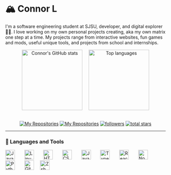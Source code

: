# 🏔️ Connor L

I'm a software engineering student at SJSU, developer, and digital explorer 🚵‍♂️. I love working on my own personal projects creating, aka my own matrix one step at a time. My projects range from interactive websites, fun games and mods, useful unique tools, and projects from school and internships.

<div align="center">
  <img
    alt="Connor's GitHub stats"
    src="https://github-readme-stats.vercel.app/api?username=kingsand08&show_icons=true&theme=tokyonight"
    height="190"
  />
  &nbsp;&nbsp;&nbsp;
  <img
    alt="Top languages"
    src="https://github-readme-stats.vercel.app/api/top-langs/?username=kingsand08&theme=tokyonight"
    height="190"
  />
</div>
&nbsp;
   <p align="center">
      <a href="https://github.com/KingSand08?tab=repositories">
         <img alt="My Repositories" title="My Repositories" src="https://custom-icon-badges.demolab.com/badge/-My%20Repos-red?style=for-the-badge&logoColor=white&logo=repo"/></a> 
      <a href="https://www.linkedin.com/in/connor-linville-219422216/">
         <img alt="My Repositories" title="My Repositories" src="https://custom-icon-badges.demolab.com/badge/-My%20LinkedIn-blue?color=0178d5&style=for-the-badge&logoColor=0178d5&logo=default-linkedin-logo"/></a> 
      <a href="https://github.com/KingSand08?tab=followers">
         <img alt="followers" title="Follow me on Github" src="https://custom-icon-badges.demolab.com/github/followers/Kingsand08?color=236ad3&labelColor=1155ba&style=for-the-badge&logo=person-add&label=Follow&logoColor=white"/></a>
      <a href="https://github.com/KingSand08?tab=repositories&sort=stargazers">
         <img alt="total stars" title="Total stars on GitHub" src="https://custom-icon-badges.demolab.com/github/stars/Kingsand08?color=55960c&style=for-the-badge&labelColor=488207&logo=star"/></a>
   </p>

---

### 🧰 Languages and Tools
   <p align="left">
     <picture>
      <source media="(prefers-color-scheme: dark)" srcset="https://cdn4.iconfinder.com/data/icons/logos-and-brands/512/181_Java_logo_logos-512.png"/>
      <img alt="Java" width="30px" style="padding-right:10px;" src="https://cdn.jsdelivr.net/gh/devicons/devicon/icons/java/java-original.svg"/> &nbsp; &nbsp;
    </picture>
    <img alt="Linux" width="30px" style="padding-right:10px;" src="https://cdn.jsdelivr.net/gh/devicons/devicon/icons/linux/linux-original.svg" /> &nbsp; &nbsp;
    <img alt="HTML" width="30px" style="padding-right:10px;" src="https://cdn.jsdelivr.net/gh/devicons/devicon/icons/html5/html5-plain.svg" /> &nbsp; &nbsp;
    <img alt="CSS" width="30px" style="padding-right:10px;" src="https://cdn.jsdelivr.net/gh/devicons/devicon/icons/css3/css3-plain.svg" /> &nbsp; &nbsp;
    <img alt="JavaScript" width="30px" style="padding-right:10px;" src="https://cdn.jsdelivr.net/gh/devicons/devicon/icons/javascript/javascript-plain.svg" /> &nbsp; &nbsp;
    <img alt="TypeScript" width="30px" style="padding-right:10px;" src="https://cdn.jsdelivr.net/gh/devicons/devicon/icons/typescript/typescript-plain.svg" /> &nbsp; &nbsp;
    <img alt="React" width="30px" style="padding-right:10px;" src="https://cdn.jsdelivr.net/gh/devicons/devicon/icons/react/react-original.svg" /> &nbsp; &nbsp;
    <img alt="NodeJS" width="30px" style="padding-right:10px;" src="https://cdn.jsdelivr.net/gh/devicons/devicon/icons/nodejs/nodejs-original.svg" /> &nbsp; &nbsp;
    <img alt="Python" width="30px" style="padding-right:10px;" src="https://cdn.jsdelivr.net/gh/devicons/devicon@latest/icons/python/python-original.svg" /> &nbsp; &nbsp;
    <picture>
      <source media="(prefers-color-scheme: dark)" srcset="https://user-images.githubusercontent.com/3369400/139447912-e0f43f33-6d9f-45f8-be46-2df5bbc91289.png" />
      <img alt="GitHub" width="30" src="https://cdn.jsdelivr.net/gh/devicons/devicon@latest/icons/github/github-original.svg" />
    </picture>
    &nbsp; &nbsp;
    <picture>
      <source media="(prefers-color-scheme: dark)" srcset="https://upload.wikimedia.org/wikipedia/commons/2/2c/Z_Shell_Logo_White_Vertical.svg">
      <img alt="Zsh" width="30" src="https://cdn.jsdelivr.net/gh/devicons/devicon@latest/icons/zsh/zsh-plain.svg">
    </picture>
    &nbsp; &nbsp;
   </p>
<br />



<!--
**KingSand08/KingSand08** is a ✨ _special_ ✨ repository because its `README.md` (this file) appears on your GitHub profile.

Here are some ideas to get you started:

- 🔭 I’m currently working on ...
- 🌱 I’m currently learning ...
- 👯 I’m looking to collaborate on ...
- 🤔 I’m looking for help with ...
- 💬 Ask me about ...
- 📫 How to reach me: ...
- 😄 Pronouns: ...
- ⚡ Fun fact: ...
-->
